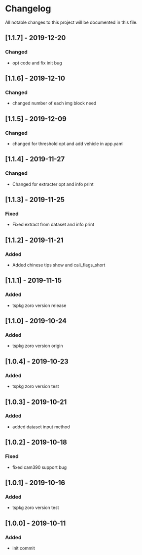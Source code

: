 # Changelog
All notable changes to this project will be documented in this file.
## [1.1.7] - 2019-12-20
### Changed
- opt code and fix init bug

## [1.1.6] - 2019-12-10
### Changed
- changed number of each img block need

## [1.1.5] - 2019-12-09
### Changed
- changed for threshold opt and add vehicle in app.yaml

## [1.1.4] - 2019-11-27
### Changed
- Changed for extracter opt and info print

## [1.1.3] - 2019-11-25
### Fixed
- Fixed extract from dataset and info print

## [1.1.2] - 2019-11-21
### Added
- Added chinese tips show and cali_flags_short

## [1.1.1] - 2019-11-15
### Added
- tspkg zoro version release 

## [1.1.0] - 2019-10-24
### Added
- tspkg zoro version origin

## [1.0.4] - 2019-10-23
### Added
- tspkg zoro version test

## [1.0.3] - 2019-10-21
### Added
- added dataset input method

## [1.0.2] - 2019-10-18
### Fixed
- fixed cam390 support bug

## [1.0.1] - 2019-10-16
### Added
- tspkg zoro version test

## [1.0.0] - 2019-10-11
### Added
- init commit